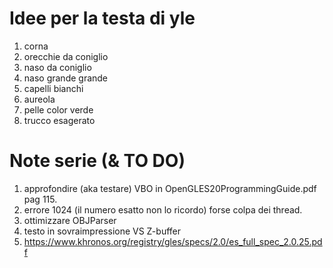 # Idee per la testa di yle #
1.  corna
2. orecchie da coniglio
3. naso da coniglio
4. naso grande grande
5. capelli bianchi
6. aureola
7. pelle color verde
8. trucco esagerato

# Note serie (& TO DO) #
1. approfondire (aka testare) VBO in OpenGLES20ProgrammingGuide.pdf pag 115.
2. errore 1024 (il numero esatto non lo ricordo) forse colpa dei thread.
3. ottimizzare OBJParser
4. testo in sovraimpressione VS Z-buffer
5. https://www.khronos.org/registry/gles/specs/2.0/es_full_spec_2.0.25.pdf